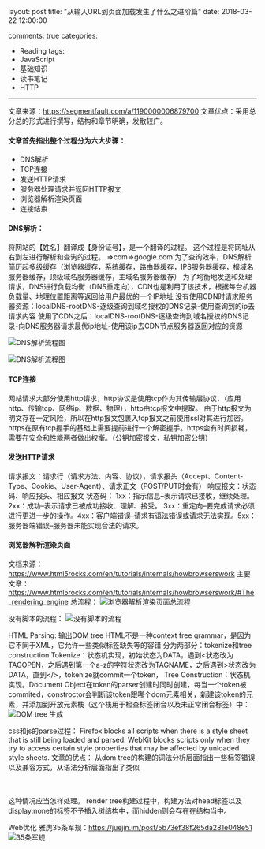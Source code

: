 layout: post
title: "从输入URL到页面加载发生了什么之进阶篇"
date: 2018-03-22 12:00:00
<!-- banner: http://oqcytejyk.bkt.clouddn.com/post-bg-javascript%E7%9A%84%E5%89%AF%E6%9C%AC.jpg -->
comments: true
categories: 
- Reading
tags:
- JavaScript
- 基础知识
- 读书笔记
- HTTP
---

文章来源：https://segmentfault.com/a/1190000006879700
文章优点：采用总分总的形式进行撰写，结构和章节明确，发散较广。

#### 文章首先指出整个过程分为六大步骤：
- DNS解析
- TCP连接
- 发送HTTP请求
- 服务器处理请求并返回HTTP报文
- 浏览器解析渲染页面
- 连接结束

#### DNS解析：
将网站的【姓名】翻译成【身份证号】，是一个翻译的过程。
这个过程是将网址从右到左进行解析和查询的过程。.=>com=>google.com
为了查询效率，DNS解析简历起多级缓存（浏览器缓存，系统缓存，路由器缓存，IPS服务器缓存，根域名服务器缓存，顶级域名服务器缓存，主域名服务器缓存）
为了均衡地发送和处理请求，DNS进行负载均衡（DNS重定向），CDN也是利用了该技术，根据每台机器负载量、地理位置距离等返回给用户最优的一个IP地址
没有使用CDN时请求服务器资源：localDNS-rootDNS-逐级查询到域名授权的DNS记录-使用查询到的ip去请求内容
使用了CDN之后：localDNS-rootDNS-逐级查询到域名授权的DNS记录-向DNS服务器请求最优ip地址-使用该ip去CDN节点服务器返回对应的资源

![DNS解析流程图](https://app.yinxiang.com/files/common-services/binary-datas/c2VydmljZVR5cGU9MiZzZXJ2aWNlRGF0YT17Im5vdGVHdWlkIjoiNmMwYzU1MDItZTBkNy00MmUxLWJmNzctZTZiZmQzN2RhMDI0IiwicmVzb3VyY0d1aWQiOiIwN2JkOWFiOS0zZTYyLTQzNTMtYmQ3YS0yNWE2ZjA4ZDk0MGEifQ==)

![DNS解析流程图](https://app.yinxiang.com/files/common-services/binary-datas/c2VydmljZVR5cGU9MiZzZXJ2aWNlRGF0YT17Im5vdGVHdWlkIjoiNmMwYzU1MDItZTBkNy00MmUxLWJmNzctZTZiZmQzN2RhMDI0IiwicmVzb3VyY0d1aWQiOiI1ZWRmZWExMC0xOTAwLTQzMmYtYTUwZS1lYmVkZjI4YzIxY2QifQ==)

#### TCP连接
网站请求大部分使用http请求，http协议是使用tcp作为其传输层协议，（应用http、传输tcp、网络ip、数据、物理），http由tcp报文中提取。
由于http报文为明文存在一定风险，所以在http报文包裹入tcp报文之前使用ssl对其进行加密。
https在原有tcp握手的基础上需要提前进行一个解密握手。https会有时间损耗，需要在安全和性能两者做出权衡。（公钥加密报文，私钥加密公钥）


#### 发送HTTP请求
请求报文：请求行（请求方法、内容、协议），请求报头（Accept、Content-Type、Cookie、User-Agent）、请求正文（POST/PUT时会有）
响应报文：状态码、响应报头、相应报文
状态码：
1xx：指示信息–表示请求已接收，继续处理。
2xx：成功–表示请求已被成功接收、理解、接受。
3xx：重定向–要完成请求必须进行更进一步的操作。4xx：客户端错误–请求有语法错误或请求无法实现。5xx：服务器端错误–服务器未能实现合法的请求。

#### 浏览器解析渲染页面
文档来源：https://www.html5rocks.com/en/tutorials/internals/howbrowserswork
主要文章：https://www.html5rocks.com/en/tutorials/internals/howbrowserswork/#The_rendering_engine
总流程：
![浏览器解析渲染页面总流程](https://app.yinxiang.com/files/common-services/binary-datas/c2VydmljZVR5cGU9MiZzZXJ2aWNlRGF0YT17Im5vdGVHdWlkIjoiNmMwYzU1MDItZTBkNy00MmUxLWJmNzctZTZiZmQzN2RhMDI0IiwicmVzb3VyY0d1aWQiOiI3Njc1ZTE1ZS1hZjZhLTRlMmItYmZmNC05OTU3ZGIzM2YyNzYifQ==)

没有脚本的流程：
![没有脚本的流程](https://app.yinxiang.com/files/common-services/binary-datas/c2VydmljZVR5cGU9MiZzZXJ2aWNlRGF0YT17Im5vdGVHdWlkIjoiNmMwYzU1MDItZTBkNy00MmUxLWJmNzctZTZiZmQzN2RhMDI0IiwicmVzb3VyY0d1aWQiOiI4MTNmMmU1Yi05M2I5LTQ5NTItYWIzYy0yZmE1NzA2ZjQ5YmMifQ==)

HTML Parsing: 输出DOM tree
HTML不是一种context free grammar，是因为它不同于XML，它允许一些类似标签缺失等的容错
分为两部分：tokenize和tree construction
Tokenize：状态机实现，初始状态为DATA，遇到<状态改为TAGOPEN，之后遇到第一个a-z的字符状态改为TAGNAME，之后遇到>状态改为DATA，直到</>，tokenize就commit一个token，
Tree Construction：状态机实现。Document Object在token的parser创建时同时创建，每当一个token被commited，constroctor会判断该token跟哪个dom元素相关，新建该token的元素，并添加到开放元素栈（这个栈用于检查标签闭合以及未正常闭合标签）中：
![DOM tree 生成](https://app.yinxiang.com/files/common-services/binary-datas/c2VydmljZVR5cGU9MiZzZXJ2aWNlRGF0YT17Im5vdGVHdWlkIjoiNmMwYzU1MDItZTBkNy00MmUxLWJmNzctZTZiZmQzN2RhMDI0IiwicmVzb3VyY0d1aWQiOiI1ZWEwYjRlMi03ZTg1LTRjNzAtOGNhMi0yMjc2NGExZWE2NGYifQ==)

css和js的parse过程：
Firefox blocks all scripts when there is a style sheet that is still being loaded and parsed. 
WebKit blocks scripts only when they try to access certain style properties that may be affected by unloaded style sheets.
文章的优点：
从dom tree的构建的词法分析层面指出一些标签错误以及兼容方式，从语法分析层面指出了类似<table><table></table></table>这种情况应当怎样处理。
render tree构建过程中，构建方法对head标签以及display:none的标签不予插入树结构中，而hidden则会存在在结构当中。

Web优化
雅虎35条军规：https://juejin.im/post/5b73ef38f265da281e048e51
![35条军规](https://app.yinxiang.com/files/common-services/binary-datas/c2VydmljZVR5cGU9MiZzZXJ2aWNlRGF0YT17Im5vdGVHdWlkIjoiNmMwYzU1MDItZTBkNy00MmUxLWJmNzctZTZiZmQzN2RhMDI0IiwicmVzb3VyY0d1aWQiOiJhODJiMjU2NS1kNTFiLTQzYjMtOTZkYS0wNzIwNmE3MTRlYjYifQ==)
